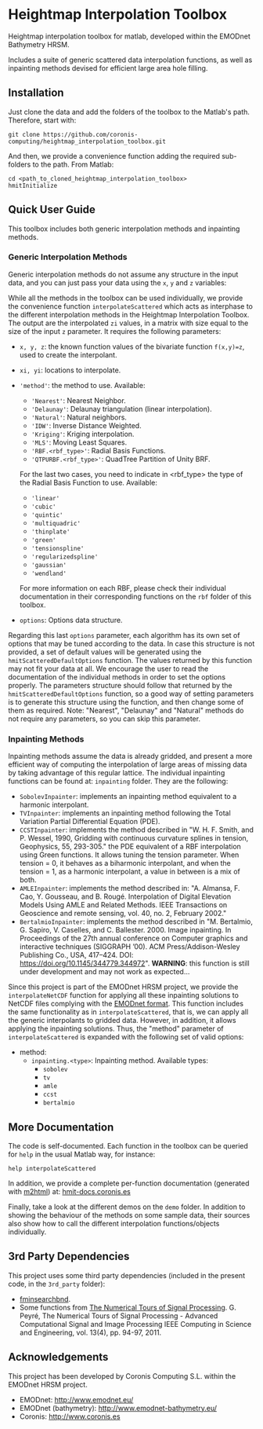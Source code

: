 # Heightmap Interpolation Toolbox

Heightmap interpolation toolbox for matlab, developed within the EMODnet Bathymetry HRSM. 

Includes a suite of generic scattered data interpolation functions, as well as inpainting methods devised for efficient large area hole filling.

## Installation

Just clone the data and add the folders of the toolbox to the Matlab's path. Therefore, start with:

```
git clone https://github.com/coronis-computing/heightmap_interpolation_toolbox.git
```

And then, we provide a convenience function adding the required sub-folders to the path. From Matlab:

```
cd <path_to_cloned_heightmap_interpolation_toolbox>
hmitInitialize
```

## Quick User Guide

This toolbox includes both generic interpolation methods and inpainting methods. 

### Generic Interpolation Methods

Generic interpolation methods do not assume any structure in the input data, and you can just pass your data using the `x`, `y` and `z` variables:

While all the methods in the toolbox can be used individually, we provide the convenience function `interpolateScattered` which acts as
 interphase to the different interpolation methods in the Heightmap Interpolation Toolbox. The output are the interpolated `zi` values, 
 in a matrix with size equal to the size of the input `z` parameter. It requires the following parameters:
  
* `x, y, z`: the known function values of the bivariate function `f(x,y)=z`, used to create the interpolant.
* `xi, yi`: locations to interpolate.
* `'method'`: the method to use. Available:
    - `'Nearest'`: Nearest Neighbor.
    - `'Delaunay'`: Delaunay triangulation (linear interpolation).
    - `'Natural'`: Natural neighbors.
    - `'IDW'`: Inverse Distance Weighted.
    - `'Kriging'`: Kriging interpolation.
    - `'MLS'`: Moving Least Squares.
    - `'RBF.<rbf_type>'`: Radial Basis Functions.
    - `'QTPURBF.<rbf_type>'`: QuadTree Partition of Unity BRF.
    
    For the last two cases, you need to indicate in <rbf_type>
    the type of the Radial Basis Function to use. Available:
    
    - `'linear'`
    - `'cubic'`
    - `'quintic'`
    - `'multiquadric'`
    - `'thinplate'`
    - `'green'`
    - `'tensionspline'`
    - `'regularizedspline'`
    - `'gaussian'`
    - `'wendland'`
    
    For more information on each RBF, please check their individual documentation in their corresponding functions on the `rbf` folder of this toolbox.
    
* `options`: Options data structure. 

Regarding this last `options` parameter, each algorithm has its own set of options that may be tuned according to the data. 
In case this structure is not provided, a set of default values will be generated using the `hmitScatteredDefaultOptions` function.
The values returned by this function may not fit your data at all. We encourage the user to read the documentation of the 
individual methods in order to set the options properly. The parameters structure should follow that returned by the `hmitScatteredDefaultOptions`
function, so a good way of setting parameters is to generate this structure using the function, and then change some of them as required. 
Note: "Nearest", "Delaunay" and "Natural" methods do not require any parameters, so you can skip this parameter.
  
### Inpainting Methods

Inpainting methods assume the data is already gridded, and present a more efficient way of computing the interpolation of 
large areas of missing data by taking advantage of this regular lattice. The individual inpainting functions can be found at:
`inpainting` folder. They are the following:

* `SobolevInpainter`: implements an inpainting method equivalent to a harmonic interpolant. 
* `TVInpainter`: implements an inpainting method following the Total Variation Partial Differential Equation (PDE).
* `CCSTInpainter`: implements the method described in "W. H. F. Smith, and P. Wessel, 1990, Gridding with continuous curvature splines in tension, Geophysics, 55, 293-305." the PDE equivalent of a RBF interpolation using Green functions. It allows tuning the tension parameter. When tension = 0, it behaves as a biharmonic interpolant, and when the tension = 1, as a harmonic interpolant, a value in between is a mix of both.
* `AMLEInpainter`: implements the method described in: "A. Almansa, F. Cao, Y. Gousseau, and B. Rougé. Interpolation of Digital Elevation Models Using AMLE and Related Methods. IEEE Transactions on Geoscience and remote sensing, vol. 40, no. 2, February 2002."
* `BertalmioInpainter`: implements the method described in "M. Bertalmio, G. Sapiro, V. Caselles, and C. Ballester. 2000. Image inpainting. In Proceedings of the 27th annual conference on Computer graphics and interactive techniques (SIGGRAPH ’00). ACM Press/Addison-Wesley Publishing Co., USA, 417–424. DOI: https://doi.org/10.1145/344779.344972". **WARNING**: this function is still under development and may not work as expected...
  
Since this project is part of the EMODnet HRSM project, we provide the `interpolateNetCDF` function for applying all these inpainting solutions 
to NetCDF files complying with the [EMODnet format](https://www.emodnet-bathymetry.eu/internal_html/qaqc-and-dtm-production-details/9).
This function includes the same functionality as in `interpolateScattered`, that is, we can apply all the generic interpolants to gridded data.
However, in addition, it allows applying the inpainting solutions. Thus, the "method" parameter of `interpolateScattered` is expanded with the following set of valid options:

* method:
    - `inpainting.<type>`: Inpainting method. Available types:
        - `sobolev`
        - `tv`
        - `amle`
        - `ccst`
        - `bertalmio`

## More Documentation

The code is self-documented. Each function in the toolbox can be queried for `help` in the usual Matlab way, for instance:

```
help interpolateScattered
```

In addition, we provide a complete per-function documentation (generated with [m2html](https://www.artefact.tk/software/matlab/m2html/)) at: [hmit-docs.coronis.es](http://hmit-docs.coronis.es)

Finally, take a look at the different demos on the `demo` folder. In addition to showing the behaviour of the methods on some sample data, their sources also show how to call the different interpolation functions/objects individually.

## 3rd Party Dependencies

This project uses some third party dependencies (included in the present code, in the `3rd_party` folder):

* [fminsearchbnd](https://uk.mathworks.com/matlabcentral/fileexchange/8277-fminsearchbnd-fminsearchcon).
* Some functions from [The Numerical Tours of Signal Processing](http://www.numerical-tours.com/about/). G. Peyré, The Numerical Tours of Signal Processing - Advanced Computational Signal and Image Processing IEEE Computing in Science and Engineering, vol. 13(4), pp. 94-97, 2011.

## Acknowledgements

This project has been developed by Coronis Computing S.L. within the EMODnet HRSM project.

* EMODnet: http://www.emodnet.eu/
* EMODnet (bathymetry): http://www.emodnet-bathymetry.eu/
* Coronis: http://www.coronis.es
